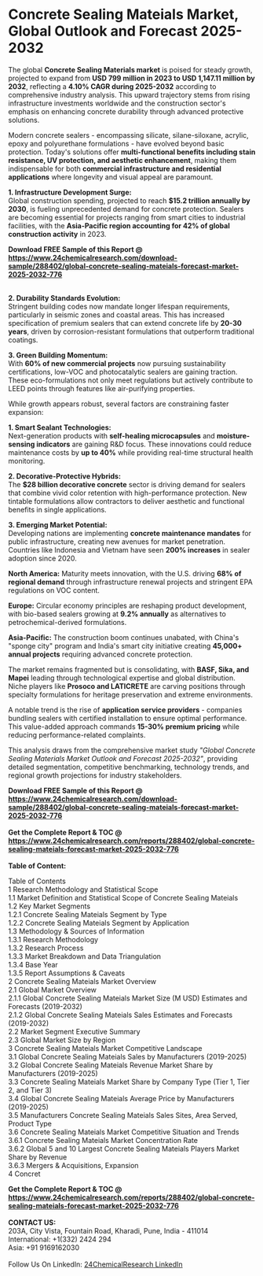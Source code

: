 <h1>Concrete Sealing Mateials Market, Global Outlook and Forecast 2025-2032</h1><p>The global <strong>Concrete Sealing Materials market</strong> is poised for steady growth, projected to expand from <strong>USD 799 million in 2023 to USD 1,147.11 million by 2032</strong>, reflecting a <strong>4.10% CAGR during 2025-2032</strong> according to comprehensive industry analysis. This upward trajectory stems from rising infrastructure investments worldwide and the construction sector's emphasis on enhancing concrete durability through advanced protective solutions.</p><p>Modern concrete sealers - encompassing silicate, silane-siloxane, acrylic, epoxy and polyurethane formulations - have evolved beyond basic protection. Today's solutions offer <strong>multi-functional benefits including stain resistance, UV protection, and aesthetic enhancement</strong>, making them indispensable for both <strong>commercial infrastructure and residential applications</strong> where longevity and visual appeal are paramount.</p><p><strong>1. Infrastructure Development Surge:</strong><br>
Global construction spending, projected to reach <strong>$15.2 trillion annually by 2030</strong>, is fueling unprecedented demand for concrete protection. Sealers are becoming essential for projects ranging from smart cities to industrial facilities, with the <strong>Asia-Pacific region accounting for 42% of global construction activity</strong> in 2023.</p><div><b>Download FREE Sample of this Report @ 
            <a href="https://www.24chemicalresearch.com/download-sample/288402/global-concrete-sealing-mateials-forecast-market-2025-2032-776">
            https://www.24chemicalresearch.com/download-sample/288402/global-concrete-sealing-mateials-forecast-market-2025-2032-776</a></b></div><br><p><strong>2. Durability Standards Evolution:</strong><br>
Stringent building codes now mandate longer lifespan requirements, particularly in seismic zones and coastal areas. This has increased specification of premium sealers that can extend concrete life by <strong>20-30 years</strong>, driven by corrosion-resistant formulations that outperform traditional coatings.</p><p><strong>3. Green Building Momentum:</strong><br>
With <strong>60% of new commercial projects</strong> now pursuing sustainability certifications, low-VOC and photocatalytic sealers are gaining traction. These eco-formulations not only meet regulations but actively contribute to LEED points through features like air-purifying properties.</p><p>While growth appears robust, several factors are constraining faster expansion:</p><p><strong>1. Smart Sealant Technologies:</strong><br>
Next-generation products with <strong>self-healing microcapsules</strong> and <strong>moisture-sensing indicators</strong> are gaining R&amp;D focus. These innovations could reduce maintenance costs by <strong>up to 40%</strong> while providing real-time structural health monitoring.</p><p><strong>2. Decorative-Protective Hybrids:</strong><br>
The <strong>$28 billion decorative concrete</strong> sector is driving demand for sealers that combine vivid color retention with high-performance protection. New tintable formulations allow contractors to deliver aesthetic and functional benefits in single applications.</p><p><strong>3. Emerging Market Potential:</strong><br>
Developing nations are implementing <strong>concrete maintenance mandates</strong> for public infrastructure, creating new avenues for market penetration. Countries like Indonesia and Vietnam have seen <strong>200% increases</strong> in sealer adoption since 2020.</p><p><strong>North America:</strong> Maturity meets innovation, with the U.S. driving <strong>68% of regional demand</strong> through infrastructure renewal projects and stringent EPA regulations on VOC content.</p><p><strong>Europe:</strong> Circular economy principles are reshaping product development, with bio-based sealers growing at <strong>9.2% annually</strong> as alternatives to petrochemical-derived formulations.</p><p><strong>Asia-Pacific:</strong> The construction boom continues unabated, with China's "sponge city" program and India's smart city initiative creating <strong>45,000+ annual projects</strong> requiring advanced concrete protection.</p><p>The market remains fragmented but is consolidating, with <strong>BASF, Sika, and Mapei</strong> leading through technological expertise and global distribution. Niche players like <strong>Prosoco and LATICRETE</strong> are carving positions through specialty formulations for heritage preservation and extreme environments.</p><p>A notable trend is the rise of <strong>application service providers</strong> - companies bundling sealers with certified installation to ensure optimal performance. This value-added approach commands <strong>15-30% premium pricing</strong> while reducing performance-related complaints.</p><p>This analysis draws from the comprehensive market study <em>"Global Concrete Sealing Materials Market Outlook and Forecast 2025-2032"</em>, providing detailed segmentation, competitive benchmarking, technology trends, and regional growth projections for industry stakeholders.</p><div><b>Download FREE Sample of this Report @ 
            <a href="https://www.24chemicalresearch.com/download-sample/288402/global-concrete-sealing-mateials-forecast-market-2025-2032-776">
            https://www.24chemicalresearch.com/download-sample/288402/global-concrete-sealing-mateials-forecast-market-2025-2032-776</a></b></div><br><div><b>Get the Complete Report & TOC @ 
            <a href="https://www.24chemicalresearch.com/reports/288402/global-concrete-sealing-mateials-forecast-market-2025-2032-776">
            https://www.24chemicalresearch.com/reports/288402/global-concrete-sealing-mateials-forecast-market-2025-2032-776</a></b></div><br>
            <b>Table of Content:</b><p>Table of Contents<br />
1 Research Methodology and Statistical Scope<br />
1.1 Market Definition and Statistical Scope of Concrete Sealing Mateials<br />
1.2 Key Market Segments<br />
1.2.1 Concrete Sealing Mateials Segment by Type<br />
1.2.2 Concrete Sealing Mateials Segment by Application<br />
1.3 Methodology & Sources of Information<br />
1.3.1 Research Methodology<br />
1.3.2 Research Process<br />
1.3.3 Market Breakdown and Data Triangulation<br />
1.3.4 Base Year<br />
1.3.5 Report Assumptions & Caveats<br />
2 Concrete Sealing Mateials Market Overview<br />
2.1 Global Market Overview<br />
2.1.1 Global Concrete Sealing Mateials Market Size (M USD) Estimates and Forecasts (2019-2032)<br />
2.1.2 Global Concrete Sealing Mateials Sales Estimates and Forecasts (2019-2032)<br />
2.2 Market Segment Executive Summary<br />
2.3 Global Market Size by Region<br />
3 Concrete Sealing Mateials Market Competitive Landscape<br />
3.1 Global Concrete Sealing Mateials Sales by Manufacturers (2019-2025)<br />
3.2 Global Concrete Sealing Mateials Revenue Market Share by Manufacturers (2019-2025)<br />
3.3 Concrete Sealing Mateials Market Share by Company Type (Tier 1, Tier 2, and Tier 3)<br />
3.4 Global Concrete Sealing Mateials Average Price by Manufacturers (2019-2025)<br />
3.5 Manufacturers Concrete Sealing Mateials Sales Sites, Area Served, Product Type<br />
3.6 Concrete Sealing Mateials Market Competitive Situation and Trends<br />
3.6.1 Concrete Sealing Mateials Market Concentration Rate<br />
3.6.2 Global 5 and 10 Largest Concrete Sealing Mateials Players Market Share by Revenue<br />
3.6.3 Mergers & Acquisitions, Expansion<br />
4 Concret</p><div><b>Get the Complete Report & TOC @ 
            <a href="https://www.24chemicalresearch.com/reports/288402/global-concrete-sealing-mateials-forecast-market-2025-2032-776">
            https://www.24chemicalresearch.com/reports/288402/global-concrete-sealing-mateials-forecast-market-2025-2032-776</a></b></div><br><b>CONTACT US:</b><br>
            203A, City Vista, Fountain Road, Kharadi, Pune, India - 411014<br>
            International: +1(332) 2424 294<br>
            Asia: +91 9169162030 <br><br>
            Follow Us On LinkedIn: <a href="https://www.linkedin.com/company/24chemicalresearch/">24ChemicalResearch LinkedIn</a>